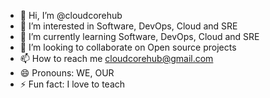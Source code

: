 - 👋 Hi, I’m @cloudcorehub
- 👀 I’m interested in Software, DevOps, Cloud and SRE
- 🌱 I’m currently learning Software, DevOps, Cloud and SRE
- 💞️ I’m looking to collaborate on Open source projects
- 📫 How to reach me cloudcorehub@gmail.com
- 😄 Pronouns: WE, OUR
- ⚡ Fun fact: I love to teach

<!---
cloudcorehub/cloudcorehub is a ✨ special ✨ repository because its `README.md` (this file) appears on your GitHub profile.
You can click the Preview link to take a look at your changes.
--->
